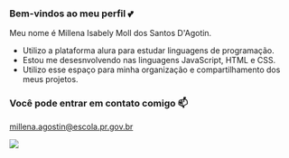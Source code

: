 ### Bem-vindos ao meu perfil 💕 

Meu nome é Millena Isabely Moll dos Santos D'Agotin.

- Utilizo a plataforma alura para estudar linguagens de programação.
- Estou me desesnvolvendo nas linguagens JavaScript, HTML e CSS.
- Utilizo esse espaço para minha organização e compartilhamento dos meus projetos.

### Você pode entrar em contato comigo 📫
millena.agostin@escola.pr.gov.br

![](https://media.tenor.com/Rv3x7_Mlj1kAAAAi/stich-beso.gif)
